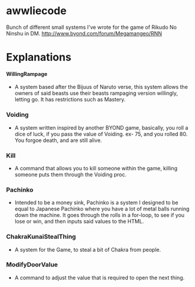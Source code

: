 # awwliecode
Bunch of different small systems I've wrote for the game of Rikudo No Ninshu in DM. http://www.byond.com/forum/Megamangeo/RNN


# Explanations 

#### WillingRampage

- A system based after the Bijuus of Naruto verse, this system allows the owners of said beasts use their beasts rampaging version willingly, letting go. It has restrictions such as Mastery. 

### Voiding

- A system written inspired by another BYOND game, basically, you roll a dice of luck, if you pass the value of Voiding. ex- 75, and you rolled 80. You forgoe death, and are still alive. 

### Kill

- A command that allows you to kill someone within the game, killing someone puts them through the Voiding proc.
  
### Pachinko

- Intended to be a money sink, Pachinko is a system I designed to be equal to Japanese Pachinko where you have a lot of metal balls running down the machine. It goes through the rolls in a for-loop, to see if you lose or win, and then inputs said values to the HTML.

### ChakraKunaiStealThing

- A system for the Game, to steal a bit of Chakra from people.

### ModifyDoorValue

- A command to adjust the value that is required to open the next thing. 
